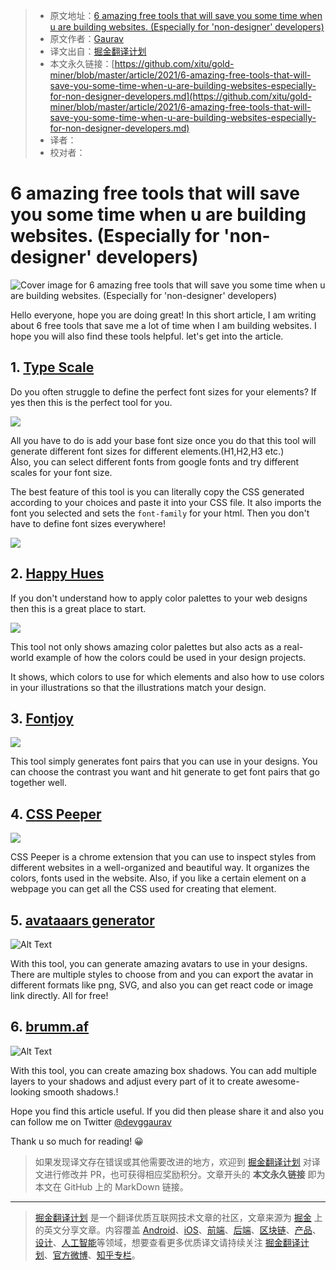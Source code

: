 > * 原文地址：[6 amazing free tools that will save you some time when u are building websites. (Especially for 'non-designer' developers)](https://dev.to/devggaurav/6-amazing-free-tools-that-will-save-you-some-time-when-u-are-building-websites-especially-for-non-designer-developers-2930)
> * 原文作者：[Gaurav](https://dev.to/devggaurav)
> * 译文出自：[掘金翻译计划](https://github.com/xitu/gold-miner)
> * 本文永久链接：[https://github.com/xitu/gold-miner/blob/master/article/2021/6-amazing-free-tools-that-will-save-you-some-time-when-u-are-building-websites-especially-for-non-designer-developers.md](https://github.com/xitu/gold-miner/blob/master/article/2021/6-amazing-free-tools-that-will-save-you-some-time-when-u-are-building-websites-especially-for-non-designer-developers.md)
> * 译者：
> * 校对者：

# 6 amazing free tools that will save you some time when u are building websites. (Especially for 'non-designer' developers)

![Cover image for 6 amazing free tools that will save you some time when u are building websites. (Especially for 'non-designer' developers)](https://res.cloudinary.com/practicaldev/image/fetch/s--mqNrrPIz--/c_imagga_scale,f_auto,fl_progressive,h_420,q_auto,w_1000/https://dev-to-uploads.s3.amazonaws.com/uploads/articles/17h7em78l1wb1h77yrrq.png)

Hello everyone, hope you are doing great! In this short article, I am writing about 6 free tools that save me a lot of time when I am building websites. I hope you will also find these tools helpful. let's get into the article.

## 1. [Type Scale](https://type-scale.com/)

Do you often struggle to define the perfect font sizes for your elements? If yes then this is the perfect tool for you.

![](https://res.cloudinary.com/practicaldev/image/fetch/s--j6zjd2dY--/c_limit%2Cf_auto%2Cfl_progressive%2Cq_auto%2Cw_880/https://dev-to-uploads.s3.amazonaws.com/uploads/articles/0u5ijkltjxmtzcyp2g5k.png)

All you have to do is add your base font size once you do that this tool will generate different font sizes for different elements.(H1,H2,H3 etc.)  
Also, you can select different fonts from google fonts and try different scales for your font size.

The best feature of this tool is you can literally copy the CSS generated according to your choices and paste it into your CSS file. It also imports the font you selected and sets the `font-family` for your html. Then you don't have to define font sizes everywhere!

![](https://res.cloudinary.com/practicaldev/image/fetch/s--jkTEwrnn--/c_limit%2Cf_auto%2Cfl_progressive%2Cq_auto%2Cw_880/https://dev-to-uploads.s3.amazonaws.com/uploads/articles/3c5xqeuqihqz6faqu127.png)

## 2. [Happy Hues](https://www.happyhues.co/)

If you don't understand how to apply color palettes to your web designs then this is a great place to start.

![](https://res.cloudinary.com/practicaldev/image/fetch/s--5SrLi9Gc--/c_limit%2Cf_auto%2Cfl_progressive%2Cq_auto%2Cw_880/https://dev-to-uploads.s3.amazonaws.com/uploads/articles/etd3hk2vv8yk72uwzufr.png)

This tool not only shows amazing color palettes but also acts as a real-world example of how the colors could be used in your design projects.

It shows, which colors to use for which elements and also how to use colors in your illustrations so that the illustrations match your design.

## 3. [Fontjoy](https://fontjoy.com/)

![](https://res.cloudinary.com/practicaldev/image/fetch/s--PrYrhFHW--/c_limit%2Cf_auto%2Cfl_progressive%2Cq_auto%2Cw_880/https://dev-to-uploads.s3.amazonaws.com/uploads/articles/suv06e9nelrjk41sfm87.png)

This tool simply generates font pairs that you can use in your designs. You can choose the contrast you want and hit generate to get font pairs that go together well.

## 4. [CSS Peeper](https://csspeeper.com/)

![](https://res.cloudinary.com/practicaldev/image/fetch/s--1xWc6eIc--/c_limit%2Cf_auto%2Cfl_progressive%2Cq_auto%2Cw_880/https://dev-to-uploads.s3.amazonaws.com/uploads/articles/ni8vyhe00p8haa0iqctv.png)

CSS Peeper is a chrome extension that you can use to inspect styles from different websites in a well-organized and beautiful way. It organizes the colors, fonts used in the website. Also, if you like a certain element on a webpage you can get all the CSS used for creating that element.

## 5. [avataaars generator](https://getavataaars.com/)

![Alt Text](https://res.cloudinary.com/practicaldev/image/fetch/s--D69kIV3X--/c_limit%2Cf_auto%2Cfl_progressive%2Cq_auto%2Cw_880/https://dev-to-uploads.s3.amazonaws.com/uploads/articles/j6tefcu5g7b0abbki23y.png)

With this tool, you can generate amazing avatars to use in your designs. There are multiple styles to choose from and you can export the avatar in different formats like png, SVG, and also you can get react code or image link directly. All for free!

## 6. [brumm.af](https://shadows.brumm.af/)

![Alt Text](https://res.cloudinary.com/practicaldev/image/fetch/s--XHa_l-Xt--/c_limit%2Cf_auto%2Cfl_progressive%2Cq_auto%2Cw_880/https://dev-to-uploads.s3.amazonaws.com/uploads/articles/2lnw8xevf2zmfayblwro.png)

With this tool, you can create amazing box shadows. You can add multiple layers to your shadows and adjust every part of it to create awesome-looking smooth shadows.!

Hope you find this article useful. If you did then please share it and also you can follow me on Twitter [@devggaurav](//twitter.com/devggaurav)

Thank u so much for reading! 😀

> 如果发现译文存在错误或其他需要改进的地方，欢迎到 [掘金翻译计划](https://github.com/xitu/gold-miner) 对译文进行修改并 PR，也可获得相应奖励积分。文章开头的 **本文永久链接** 即为本文在 GitHub 上的 MarkDown 链接。

---

> [掘金翻译计划](https://github.com/xitu/gold-miner) 是一个翻译优质互联网技术文章的社区，文章来源为 [掘金](https://juejin.im) 上的英文分享文章。内容覆盖 [Android](https://github.com/xitu/gold-miner#android)、[iOS](https://github.com/xitu/gold-miner#ios)、[前端](https://github.com/xitu/gold-miner#前端)、[后端](https://github.com/xitu/gold-miner#后端)、[区块链](https://github.com/xitu/gold-miner#区块链)、[产品](https://github.com/xitu/gold-miner#产品)、[设计](https://github.com/xitu/gold-miner#设计)、[人工智能](https://github.com/xitu/gold-miner#人工智能)等领域，想要查看更多优质译文请持续关注 [掘金翻译计划](https://github.com/xitu/gold-miner)、[官方微博](http://weibo.com/juejinfanyi)、[知乎专栏](https://zhuanlan.zhihu.com/juejinfanyi)。

